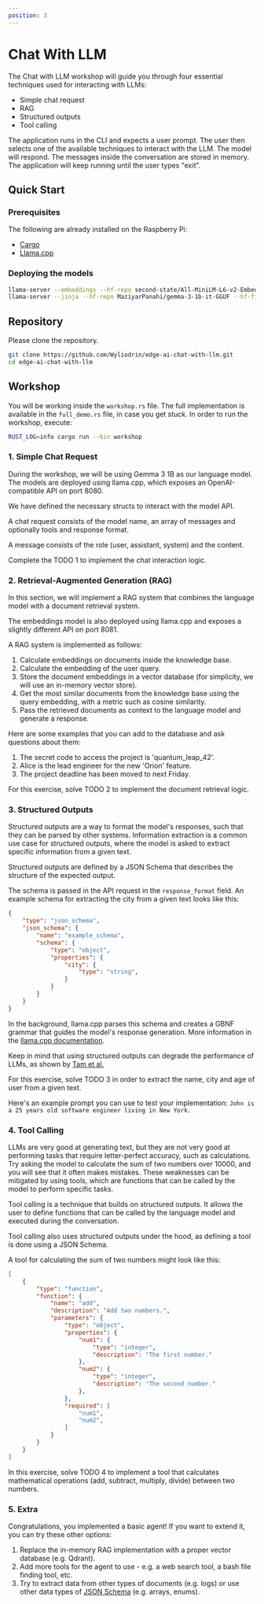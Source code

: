 ```yaml
---
position: 3
---
```

# Chat With LLM
The Chat with LLM workshop will guide you through four essential techniques used for interacting with LLMs:
* Simple chat request
* RAG
* Structured outputs
* Tool calling

The application runs in the CLI and expects a user prompt. The user then selects one of the available techniques to interact with the LLM. The model will respond. The messages inside the conversation are stored in memory. The application will keep running until the user types "exit".

## Quick Start

### Prerequisites
The following are already installed on the Raspberry Pi:
* [Cargo](https://doc.rust-lang.org/cargo/getting-started/installation.html)
* [Llama.cpp](https://github.com/ggml-org/llama.cpp/blob/master/docs/build.md#cpu-build)

### Deploying the models
```bash
llama-server --embeddings --hf-repo second-state/All-MiniLM-L6-v2-Embedding-GGUF --hf-file  all-MiniLM-L6-v2-ggml-model-f16.gguf --port 8081 # embeddings model available on localhost:8081
llama-server --jinja --hf-repo MaziyarPanahi/gemma-3-1b-it-GGUF --hf-file gemma-3-1b-it.Q5_K_M.gguf # llm available on localhost:8080
```

## Repository

Please clone the repository.

```bash
git clone https://github.com/Wyliodrin/edge-ai-chat-with-llm.git
cd edge-ai-chat-with-llm
```

## Workshop
You will be working inside the `workshop.rs` file. The full implementation is available in the `full_demo.rs` file, in case you get stuck.
In order to run the workshop, execute:
```bash
RUST_LOG=info cargo run --bin workshop
```
### 1. Simple Chat Request
During the workshop, we will be using Gemma 3 1B as our language model. The models are deployed using llama.cpp, which exposes an OpenAI-compatible API on port 8080.

We have defined the necessary structs to interact with the model API.

A chat request consists of the model name, an array of messages and optionally tools and response format.

A message consists of the role (user, assistant, system) and the content.

Complete the TODO 1 to implement the chat interaction logic.

### 2. Retrieval-Augmented Generation (RAG)

In this section, we will implement a RAG system that combines the language model with a document retrieval system.

The embeddings model is also deployed using llama.cpp and exposes a slightly different API on port 8081.

A RAG system is implemented as follows:
1. Calculate embeddings on documents inside the knowledge base.
2. Calculate the embedding of the user query.
3. Store the document embeddings in a vector database (for simplicity, we will use an in-memory vector store).
4. Get the most similar documents from the knowledge base using the query embedding, with a metric such as cosine similarity.
5. Pass the retrieved documents as context to the language model and generate a response.

Here are some examples that you can add to the database and ask questions about them:

1. The secret code to access the project is 'quantum_leap_42'.
2. Alice is the lead engineer for the new 'Orion' feature.
3. The project deadline has been moved to next Friday.


For this exercise, solve TODO 2 to implement the document retrieval logic.

### 3. Structured Outputs
Structured outputs are a way to format the model's responses, such that they can be parsed by other systems. Information extraction is a common use case for structured outputs, where the model is asked to extract specific information from a given text.

Structured outputs are defined by a JSON Schema that describes the structure of the expected output.

The schema is passed in the API request in the `response_format` field. An example schema for extracting the city from a given text looks like this:

```json
{
    "type": "json_schema",
    "json_schema": {
        "name": "example_schema",
        "schema": {
            "type": "object",
            "properties": {
                "city": {
                    "type": "string",
                }
            }
        }
    }
}
```

In the background, llama.cpp parses this schema and creates a GBNF grammar that guides the model's response generation. More information in the [llama.cpp documentation](https://github.com/ggml-org/llama.cpp/tree/master/grammars).

Keep in mind that using structured outputs can degrade the performance of LLMs, as shown by [Tam et al.](https://arxiv.org/abs/2408.02442)

For this exercise, solve TODO 3 in order to extract the name, city and age of user from a given text.

Here's an example prompt you can use to test your implementation:
```John is a 25 years old software engineer living in New York.```

### 4. Tool Calling
LLMs are very good at generating text, but they are not very good at performing tasks that require letter-perfect accuracy, such as calculations. Try asking the model to calculate the sum of two numbers over 10000, and you will see that it often makes mistakes.
These weaknesses can be mitigated by using tools, which are functions that can be called by the model to perform specific tasks.

Tool calling is a technique that builds on structured outputs. It allows the user to define functions that can be called by the language model and executed during the conversation.

Tool calling also uses structured outputs under the hood, as defining a tool is done using a JSON Schema.

A tool for calculating the sum of two numbers might look like this:

```json
[
    {
        "type": "function",
        "function": {
            "name": "add",
            "description": "Add two numbers.",
            "parameters": {
                "type": "object",
                "properties": {
                    "num1": {
                        "type": "integer",
                        "description": "The first number."
                    },
                    "num2": {
                        "type": "integer",
                        "description": "The second number."
                    },
                },
                "required": [
                    "num1",
                    "num2",
                ]
            }
        }
    }
]
```

In this exercise, solve TODO 4 to implement a tool that calculates mathematical operations (add, subtract, multiply, divide) between two numbers.


### 5. Extra
Congratulations, you implemented a basic agent! If you want to extend it, you can try these other options:
1. Replace the in-memory RAG implementation with a proper vector database (e.g. Qdrant).
2. Add more tools for the agent to use - e.g. a web search tool, a bash file finding tool, etc.
3. Try to extract data from other types of documents (e.g. logs) or use other data types of [JSON Schema](https://json-schema.org/understanding-json-schema/reference/type) (e.g. arrays, enums).
